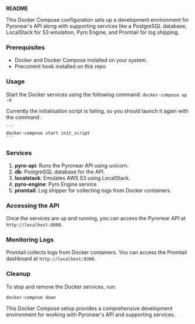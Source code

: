 **README**

This Docker Compose configuration sets up a development environment for Pyronear's API along with supporting services like a PostgreSQL database, LocalStack for S3 emulation, Pyro Engine, and Promtail for log shipping.

### Prerequisites
- Docker and Docker Compose installed on your system.
- Precommit hook installed on this repo

### Usage

 Start the Docker services using the following command:
    ```
    docker-compose up -d
    ```

Currently the initialisation script is failing, so you should launch it again with the command :

    ```
    docker-compose start init_script
    ```

### Services
1. **pyro-api**: Runs the Pyronear API using uvicorn.
2. **db**: PostgreSQL database for the API.
3. **localstack**: Emulates AWS S3 using LocalStack.
4. **pyro-engine**: Pyro Engine service.
5. **promtail**: Log shipper for collecting logs from Docker containers.

### Accessing the API
Once the services are up and running, you can access the Pyronear API at `http://localhost:8080`.

### Monitoring Logs
Promtail collects logs from Docker containers. You can access the Promtail dashboard at `http://localhost:8300`.

### Cleanup
To stop and remove the Docker services, run:
```
docker-compose down
```

This Docker Compose setup provides a comprehensive development environment for working with Pyronear's API and supporting services.
